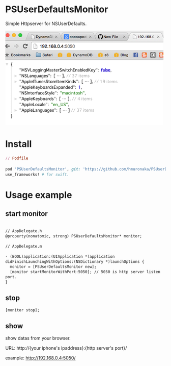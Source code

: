 # PSUserDefaultsMonitor

Simple Httpserver for NSUserDefaults.

![example](https://raw.githubusercontent.com/hmuronaka/PSUserDefaultsMonitor/master/example.png)

# Install

```ruby
// Podfile

pod 'PSUserDefaultsMonitor', git: 'https://github.com/hmuronaka/PSUserDefaultsMonitor.git'
use_frameworks! # for swift.

```

# Usage example

## start monitor
```Objc

// AppDelegate.h
@property(nonatomic, strong) PSUserDefaultsMonitor* monitor;

// AppDelegate.m

- (BOOL)application:(UIApplication *)application didFinishLaunchingWithOptions:(NSDictionary *)launchOptions {
  monitor = [PSUserDefaultsMonitor new];
  [monitor startMonitorWithPort:5050]; // 5050 is http server listen port.
}
```

## stop

```objc
[monitor stop];
```

## show 

show datas from your browser.

URL: http://{your iphone's ipaddress}:{http server's port}/

example: http://192.168.0.4:5050/
